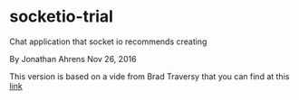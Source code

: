 # socketio-trial
Chat application that socket io recommends creating

By Jonathan Ahrens
Nov 26, 2016

This version is based on a vide from Brad Traversy that you can find at 
this [link](https://www.youtube.com/watch?v=tHbCkikFfDE&t=195s)

